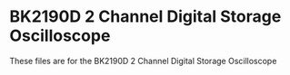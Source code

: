 # BK2190D 2 Channel Digital Storage Oscilloscope
These files are for the BK2190D 2 Channel Digital Storage Oscilloscope
